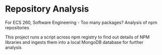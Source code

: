 # Repository Analysis

For ECS 260, Software Engineering - Too many packages? Analysis of npm repositories

This project runs a script across npm registry to
find out details of NPM libraries and ingests them into
a local MongoDB database for further analysis
